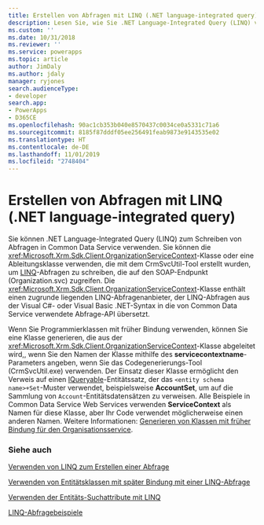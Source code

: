 ```yaml
---
title: Erstellen von Abfragen mit LINQ (.NET language-integrated query) (Common Data Service) | Microsoft Docs
description: Lesen Sie, wie Sie .NET Language-Integrated Query (LINQ) verwenden, um Abfragen in Common Data Service zu schreiben.
ms.custom: ''
ms.date: 10/31/2018
ms.reviewer: ''
ms.service: powerapps
ms.topic: article
author: JimDaly
ms.author: jdaly
manager: ryjones
search.audienceType:
- developer
search.app:
- PowerApps
- D365CE
ms.openlocfilehash: 90ac1cb353b040e8570437c0034ce0a5331c71a6
ms.sourcegitcommit: 8185f87dddf05ee256491feab9873e9143535e02
ms.translationtype: HT
ms.contentlocale: de-DE
ms.lasthandoff: 11/01/2019
ms.locfileid: "2748404"
---
```

# <a name="build-queries-with-linq-net-language-integrated-query"></a>Erstellen von Abfragen mit LINQ (.NET language-integrated query)

Sie können .NET Language-Integrated Query (LINQ) zum Schreiben von Abfragen in Common Data Service verwenden. Sie können die <xref:Microsoft.Xrm.Sdk.Client.OrganizationServiceContext>-Klasse oder eine Ableitungsklasse verwenden, die mit dem CrmSvcUtil-Tool erstellt wurden, um [LINQ](https://msdn.microsoft.com/library/bb397897.aspx)-Abfragen zu schreiben, die auf den SOAP-Endpunkt (Organization.svc) zugreifen. Die <xref:Microsoft.Xrm.Sdk.Client.OrganizationServiceContext>-Klasse enthält einen zugrunde liegenden LINQ-Abfragenanbieter, der LINQ-Abfragen aus der Visual C#- oder Visual Basic .NET-Syntax in die von Common Data Service verwendete Abfrage-API übersetzt.  
  
 Wenn Sie Programmierklassen mit früher Bindung verwenden, können Sie eine Klasse generieren, die aus der <xref:Microsoft.Xrm.Sdk.Client.OrganizationServiceContext>-Klasse abgeleitet wird,, wenn Sie den Namen der Klasse mithilfe des **servicecontextname**-Parameters angeben, wenn Sie das Codegenerierungs-Tool (CrmSvcUtil.exe) verwenden. Der Einsatz dieser Klasse ermöglicht den Verweis auf einen [IQueryable](https://msdn.microsoft.com/library/system.linq.iqueryable.aspx)-Entitätssatz, der das `<entity schema name>+Set`-Muster verwendet, beispielsweise **AccountSet**, um auf die Sammlung von `Account`-Entitätsdatensätzen zu verweisen. Alle Beispiele in Common Data Service Web Services verwenden **ServiceContext** als Namen für diese Klasse, aber Ihr Code verwendet möglicherweise einen anderen Namen. Weitere Informationen: [Generieren von Klassen mit früher Bindung für den Organisationsservice](generate-early-bound-classes.md).
  
### <a name="see-also"></a>Siehe auch

 [Verwenden von LINQ zum Erstellen einer Abfrage](use-linq-construct-query.md)  
  
 [Verwenden von Entitätsklassen mit später Bindung mit einer LINQ-Abfrage](use-late-bound-entity-class-linq-query.md)  
  
 [Verwenden der Entitäts-Suchattribute mit LINQ](order-results-entity-attributes-linq.md)  

 [LINQ-Abfragebeispiele](linq-query-examples.md)